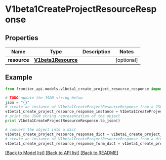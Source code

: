 # V1beta1CreateProjectResourceResponse


## Properties
Name | Type | Description | Notes
------------ | ------------- | ------------- | -------------
**resource** | [**V1beta1Resource**](V1beta1Resource.md) |  | [optional] 

## Example

```python
from frontier_api.models.v1beta1_create_project_resource_response import V1beta1CreateProjectResourceResponse

# TODO update the JSON string below
json = "{}"
# create an instance of V1beta1CreateProjectResourceResponse from a JSON string
v1beta1_create_project_resource_response_instance = V1beta1CreateProjectResourceResponse.from_json(json)
# print the JSON string representation of the object
print V1beta1CreateProjectResourceResponse.to_json()

# convert the object into a dict
v1beta1_create_project_resource_response_dict = v1beta1_create_project_resource_response_instance.to_dict()
# create an instance of V1beta1CreateProjectResourceResponse from a dict
v1beta1_create_project_resource_response_form_dict = v1beta1_create_project_resource_response.from_dict(v1beta1_create_project_resource_response_dict)
```
[[Back to Model list]](../README.md#documentation-for-models) [[Back to API list]](../README.md#documentation-for-api-endpoints) [[Back to README]](../README.md)


